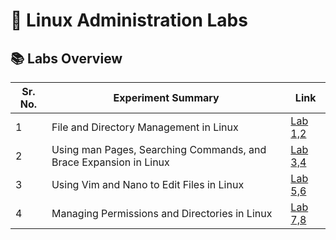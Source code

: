 # 🚀 Linux Administration Labs

## 📚 **Labs Overview**
| Sr. No. | Experiment Summary | Link |
|-----------|----------------------|--------|
| 1 | File and Directory Management in Linux | [Lab 1,2](Lab1,2.md) |
| 2 | Using man Pages, Searching Commands, and Brace Expansion in Linux | [Lab 3,4](Lab3,4.md) |
| 3 | Using Vim and Nano to Edit Files in Linux | [Lab 5,6](Lab5,6.md) |
| 4 | Managing Permissions and Directories in Linux | [Lab 7,8](Lab7,8.md) |
